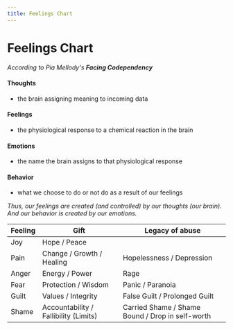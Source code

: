 ```yaml
---
title: Feelings Chart
---
```

# Feelings Chart

*According to Pia Mellody's **Facing Codependency***

#### Thoughts
- the brain assigning meaning to incoming data

#### Feelings
- the physiological response to a chemical reaction in the brain

#### Emotions
- the name the brain assigns to that physiological response

#### Behavior
- what we choose to do or not do as a result of our feelings

*Thus, our feelings are created (and controlled) by our thoughts (our brain). And our behavior is created by our emotions.*

| Feeling | Gift | Legacy of abuse |
|---------|---------------|-----------------|
| Joy     | Hope / Peace  |                 |
| Pain    | Change / Growth / Healing | Hopelessness / Depression |
| Anger   | Energy / Power | Rage           |
| Fear    | Protection / Wisdom | Panic / Paranoia |
| Guilt   | Values / Integrity | False Guilt / Prolonged Guilt |
| Shame   | Accountability / Fallibility (Limits) | Carried Shame / Shame Bound / Drop in self-worth |


